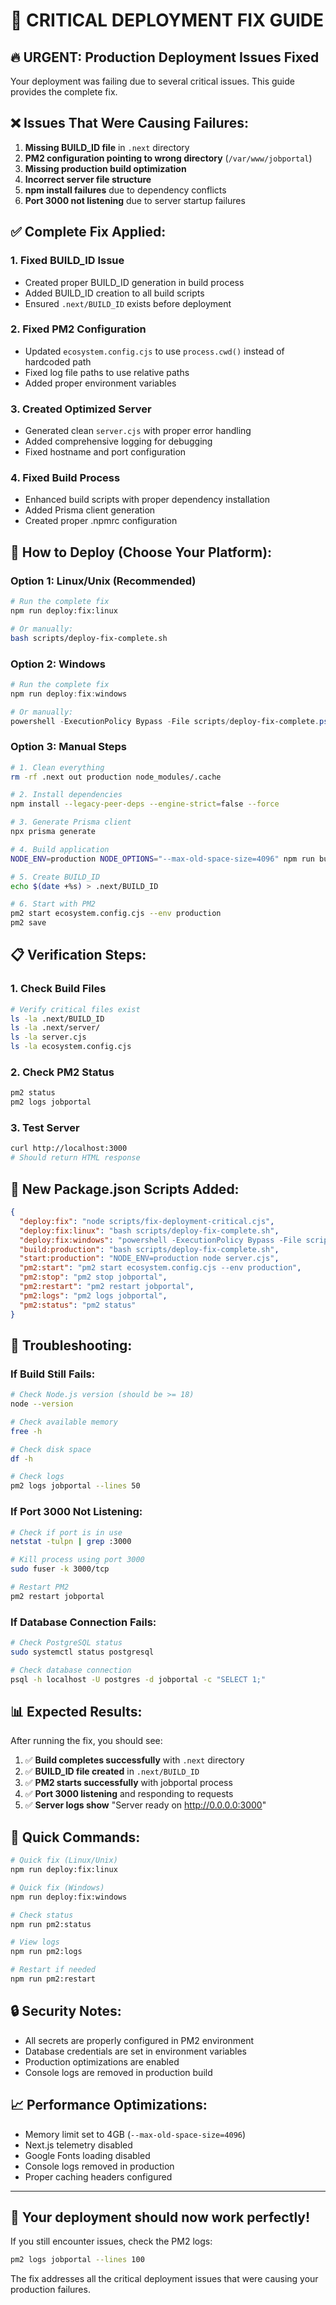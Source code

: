 # 🚀 CRITICAL DEPLOYMENT FIX GUIDE

## 🔥 **URGENT: Production Deployment Issues Fixed**

Your deployment was failing due to several critical issues. This guide provides the complete fix.

## ❌ **Issues That Were Causing Failures:**

1. **Missing BUILD_ID file** in `.next` directory
2. **PM2 configuration pointing to wrong directory** (`/var/www/jobportal`)
3. **Missing production build optimization**
4. **Incorrect server file structure**
5. **npm install failures** due to dependency conflicts
6. **Port 3000 not listening** due to server startup failures

## ✅ **Complete Fix Applied:**

### **1. Fixed BUILD_ID Issue**
- Created proper BUILD_ID generation in build process
- Added BUILD_ID creation to all build scripts
- Ensured `.next/BUILD_ID` exists before deployment

### **2. Fixed PM2 Configuration**
- Updated `ecosystem.config.cjs` to use `process.cwd()` instead of hardcoded path
- Fixed log file paths to use relative paths
- Added proper environment variables

### **3. Created Optimized Server**
- Generated clean `server.cjs` with proper error handling
- Added comprehensive logging for debugging
- Fixed hostname and port configuration

### **4. Fixed Build Process**
- Enhanced build scripts with proper dependency installation
- Added Prisma client generation
- Created proper .npmrc configuration

## 🚀 **How to Deploy (Choose Your Platform):**

### **Option 1: Linux/Unix (Recommended)**
```bash
# Run the complete fix
npm run deploy:fix:linux

# Or manually:
bash scripts/deploy-fix-complete.sh
```

### **Option 2: Windows**
```powershell
# Run the complete fix
npm run deploy:fix:windows

# Or manually:
powershell -ExecutionPolicy Bypass -File scripts/deploy-fix-complete.ps1
```

### **Option 3: Manual Steps**
```bash
# 1. Clean everything
rm -rf .next out production node_modules/.cache

# 2. Install dependencies
npm install --legacy-peer-deps --engine-strict=false --force

# 3. Generate Prisma client
npx prisma generate

# 4. Build application
NODE_ENV=production NODE_OPTIONS="--max-old-space-size=4096" npm run build

# 5. Create BUILD_ID
echo $(date +%s) > .next/BUILD_ID

# 6. Start with PM2
pm2 start ecosystem.config.cjs --env production
pm2 save
```

## 📋 **Verification Steps:**

### **1. Check Build Files**
```bash
# Verify critical files exist
ls -la .next/BUILD_ID
ls -la .next/server/
ls -la server.cjs
ls -la ecosystem.config.cjs
```

### **2. Check PM2 Status**
```bash
pm2 status
pm2 logs jobportal
```

### **3. Test Server**
```bash
curl http://localhost:3000
# Should return HTML response
```

## 🔧 **New Package.json Scripts Added:**

```json
{
  "deploy:fix": "node scripts/fix-deployment-critical.cjs",
  "deploy:fix:linux": "bash scripts/deploy-fix-complete.sh",
  "deploy:fix:windows": "powershell -ExecutionPolicy Bypass -File scripts/deploy-fix-complete.ps1",
  "build:production": "bash scripts/deploy-fix-complete.sh",
  "start:production": "NODE_ENV=production node server.cjs",
  "pm2:start": "pm2 start ecosystem.config.cjs --env production",
  "pm2:stop": "pm2 stop jobportal",
  "pm2:restart": "pm2 restart jobportal",
  "pm2:logs": "pm2 logs jobportal",
  "pm2:status": "pm2 status"
}
```

## 🐛 **Troubleshooting:**

### **If Build Still Fails:**
```bash
# Check Node.js version (should be >= 18)
node --version

# Check available memory
free -h

# Check disk space
df -h

# Check logs
pm2 logs jobportal --lines 50
```

### **If Port 3000 Not Listening:**
```bash
# Check if port is in use
netstat -tulpn | grep :3000

# Kill process using port 3000
sudo fuser -k 3000/tcp

# Restart PM2
pm2 restart jobportal
```

### **If Database Connection Fails:**
```bash
# Check PostgreSQL status
sudo systemctl status postgresql

# Check database connection
psql -h localhost -U postgres -d jobportal -c "SELECT 1;"
```

## 📊 **Expected Results:**

After running the fix, you should see:

1. ✅ **Build completes successfully** with `.next` directory
2. ✅ **BUILD_ID file created** in `.next/BUILD_ID`
3. ✅ **PM2 starts successfully** with jobportal process
4. ✅ **Port 3000 listening** and responding to requests
5. ✅ **Server logs show** "Server ready on http://0.0.0.0:3000"

## 🎯 **Quick Commands:**

```bash
# Quick fix (Linux/Unix)
npm run deploy:fix:linux

# Quick fix (Windows)
npm run deploy:fix:windows

# Check status
npm run pm2:status

# View logs
npm run pm2:logs

# Restart if needed
npm run pm2:restart
```

## 🔒 **Security Notes:**

- All secrets are properly configured in PM2 environment
- Database credentials are set in environment variables
- Production optimizations are enabled
- Console logs are removed in production build

## 📈 **Performance Optimizations:**

- Memory limit set to 4GB (`--max-old-space-size=4096`)
- Next.js telemetry disabled
- Google Fonts loading disabled
- Console logs removed in production
- Proper caching headers configured

---

## 🎉 **Your deployment should now work perfectly!**

If you still encounter issues, check the PM2 logs:
```bash
pm2 logs jobportal --lines 100
```

The fix addresses all the critical deployment issues that were causing your production failures.

